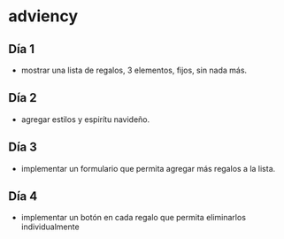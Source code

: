 # adviency

## Día 1

- mostrar una lista de regalos, 3 elementos, fijos, sin nada más.

## Día 2

- agregar estilos y espirítu navideño.

## Día 3

- implementar un formulario que permita agregar más regalos a la lista.

## Día 4

- implementar un botón en cada regalo que permita eliminarlos individualmente
